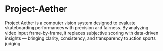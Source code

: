 # Project-Aether
Project Aether is a computer vision system designed to evaluate skateboarding performances with precision and fairness. By analyzing video input frame-by-frame, it replaces subjective scoring with data-driven insights — bringing clarity, consistency, and transparency to action sports judging.
